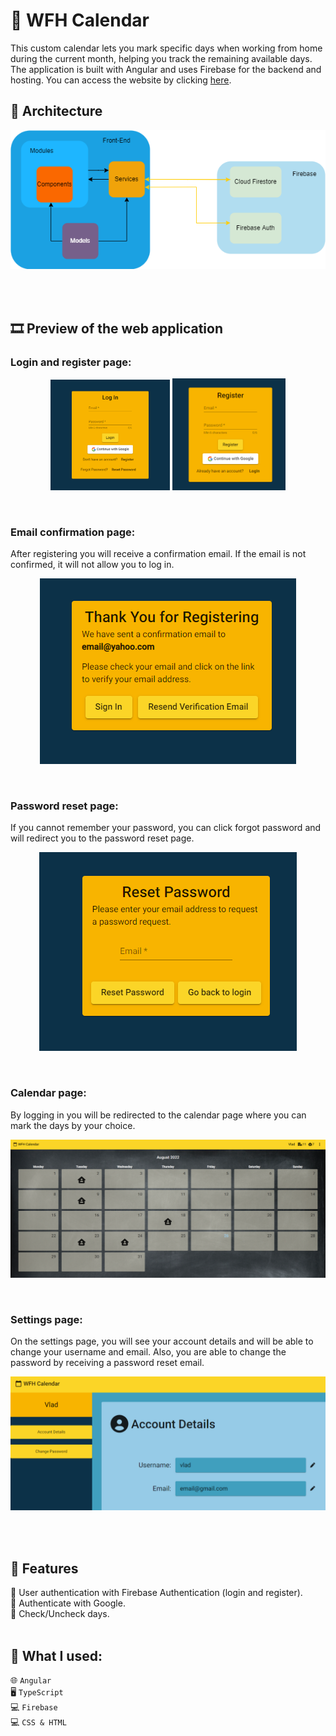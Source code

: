 # :calendar: WFH Calendar


This custom calendar lets you mark specific days when working from home during the current month, helping you track the remaining available days. The application is built with Angular and uses Firebase for the backend and hosting. You can access the website by clicking [here](https://wfh-calendar.web.app).


## 🔧 Architecture

<p align="center">
  <img src="https://github.com/Vlad-Gheorghita/Photos/blob/master/WFH-Calendar/WFH-Calendar%20architecture.png">
</p><br><br>

## 🎞️ Preview of the web application
### Login and register page:
<p align="center">
  <img src="https://github.com/Vlad-Gheorghita/Photos/blob/master/WFH-Calendar/login.png" style="width: 38%">
  <img src="https://github.com/Vlad-Gheorghita/Photos/blob/master/WFH-Calendar/register.png" style="width: 36%">
</p>

<br>

### Email confirmation page:
After registering you will receive a confirmation email. If the email is not confirmed, it will not allow you to log in.
<p align="center">
  <img src="https://github.com/Vlad-Gheorghita/Photos/blob/master/WFH-Calendar/email%20verification.png">
</p><br>

### Password reset page:
If you cannot remember your password, you can click forgot password and will redirect you to the password reset page.
<p align="center">
  <img src="https://github.com/Vlad-Gheorghita/Photos/blob/master/WFH-Calendar/forgot%20password.png">
</p><br>

### Calendar page:
By logging in you will be redirected to the calendar page where you can mark the days by your choice.
<p align="center">
  <img src="https://github.com/Vlad-Gheorghita/Photos/blob/master/WFH-Calendar/main%20page.png">
</p><br>

### Settings page:
On the settings page, you will see your account details and will be able to change your username and email. Also, you are able to change the password by receiving a password reset email.
<p align="center">
  <img src="https://github.com/Vlad-Gheorghita/Photos/blob/master/WFH-Calendar/settings%20page.png">
</p><br><br>

## :page_with_curl: Features

🔹 User authentication with Firebase Authentication (login and register).<br>
🔹 Authenticate with Google.<br>
🔹 Check/Uncheck days.<br>
<br>

## :nut_and_bolt: What I used:
🌐 `Angular`<br>
🖥️ `TypeScript`<br>
💻 `Firebase`<br>
💻 `CSS & HTML`<br>
<br>

